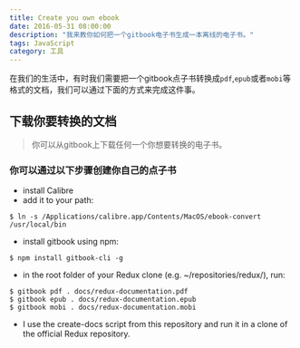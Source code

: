 ```yaml
---
title: Create you own ebook
date: 2016-05-31 08:00:00
description: "我来教你如何把一个gitbook电子书生成一本离线的电子书。"
tags: JavaScript
category: 工具
---
```

在我们的生活中，有时我们需要把一个gitbook点子书转换成`pdf`,`epub`或者`mobi`等格式的文档，我们可以通过下面的方式来完成这件事。
## 下载你要转换的文档

>你可以从gitbook上下载任何一个你想要转换的电子书。

### 你可以通过以下步骤创建你自己的点子书

* install Calibre
* add it to your path:


```
$ ln -s /Applications/calibre.app/Contents/MacOS/ebook-convert /usr/local/bin
```

* install gitbook using npm:

```
$ npm install gitbook-cli -g
```

* in the root folder of your Redux clone (e.g. ~/repositories/redux/), run:

```
$ gitbook pdf . docs/redux-documentation.pdf
$ gitbook epub . docs/redux-documentation.epub
$ gitbook mobi . docs/redux-documentation.mobi
```

* I use the create-docs script from this repository and run it in a clone of the official Redux repository.
